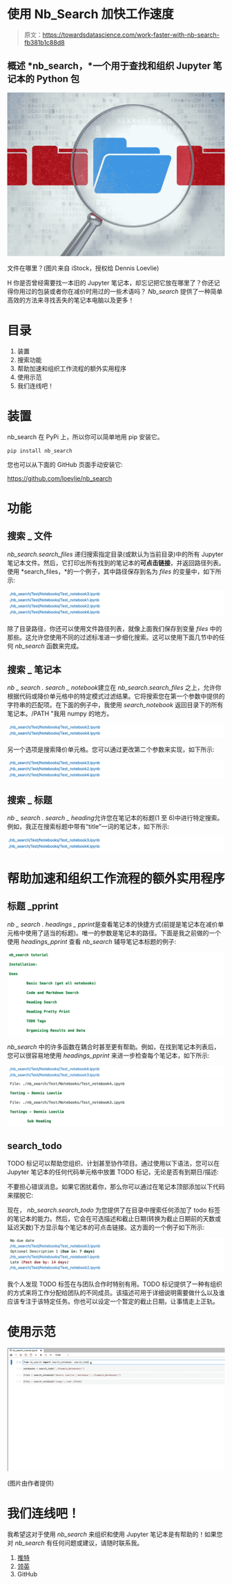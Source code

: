 # 使用 Nb_Search 加快工作速度

> 原文：<https://towardsdatascience.com/work-faster-with-nb-search-fb381b1c88d8>

## 概述 *nb_search，*一个用于查找和组织 Jupyter 笔记本的 Python 包

![](img/c6ad2997cbb747938e69513283358de1.png)

文件在哪里？(图片来自 iStock，授权给 Dennis Loevlie)

H 你是否曾经需要找一本旧的 Jupyter 笔记本，却忘记把它放在哪里了？你还记得你用过的包装或者你在减价时用过的一些术语吗？ *Nb_search* 提供了一种简单高效的方法来寻找丢失的笔记本电脑以及更多！

# 目录

1.  装置
2.  搜索功能
3.  帮助加速和组织工作流程的额外实用程序
4.  使用示范
5.  我们连线吧！

# 装置

nb_search 在 PyPi 上，所以你可以简单地用 pip 安装它。

```
pip install nb_search
```

您也可以从下面的 GitHub 页面手动安装它:

<https://github.com/loevlie/nb_search>  

# 功能

## 搜索 _ 文件

*nb_search.search_files* 递归搜索指定目录(或默认为当前目录)中的所有 Jupyter 笔记本文件。然后，它打印出所有找到的笔记本的**可点击链接**，并返回路径列表。使用 *search_files，*的一个例子，其中路径保存到名为 *files* 的变量中，如下所示:

![](img/fa2eb34b715897e08b901af9c46b2a8b.png)

除了目录路径，你还可以使用文件路径列表，就像上面我们保存到变量 *files* 中的那些。这允许您使用不同的过滤标准进一步细化搜索。这可以使用下面几节中的任何 *nb_search* 函数来完成。

## 搜索 _ 笔记本

*nb _ search . search _ notebook*建立在 *nb_search.search_files* 之上，允许你根据代码或降价单元格中的特定模式过滤结果。它将搜索您在第一个参数中提供的字符串的匹配项。在下面的例子中，我使用 *search_notebook* 返回目录下的所有笔记本。/PATH "我用 numpy 的地方。

![](img/ef52415391ed120edd22617c9a422c9a.png)

另一个选项是搜索降价单元格。您可以通过更改第二个参数来实现，如下所示:

![](img/69dcd371658a98a48e46f0d72503ca74.png)

## 搜索 _ 标题

*nb _ search . search _ heading*允许您在笔记本的标题(1 至 6)中进行特定搜索。例如，我正在搜索标题中带有“title”一词的笔记本，如下所示:

![](img/a2a6467707811fac1d180902d10ae0ce.png)

# 帮助加速和组织工作流程的额外实用程序

## 标题 _pprint

*nb _ search . headings _ pprint*是查看笔记本的快捷方式(前提是笔记本在减价单元格中使用了适当的标题)。唯一的参数是笔记本的路径。下面是我之前做的一个使用 *headings_pprint* 查看 *nb_search* 辅导笔记本标题的例子:

![](img/a4c4d55eefd024546b0f174c2da6eaa1.png)

*nb_search* 中的许多函数在耦合时甚至更有帮助。例如，在找到笔记本列表后，您可以很容易地使用 *headings_pprint* 来进一步检查每个笔记本，如下所示:

![](img/1ced12229c2743dc70d89e696427b7dc.png)![](img/3b026b9fa69a4e3eff7333f2b04c4c39.png)

## search_todo

TODO 标记可以帮助您组织、计划甚至协作项目。通过使用以下语法，您可以在 Jupyter 笔记本的任何代码单元格中放置 TODO 标记，无论是否有到期日/描述:

不要担心错误消息。如果它困扰着你，那么你可以通过在笔记本顶部添加以下代码来摆脱它:

现在， *nb_search.search_todo* 为您提供了在目录中搜索任何添加了 todo 标签的笔记本的能力。然后，它会在可选描述和截止日期(转换为截止日期前的天数或延迟天数)下方显示每个笔记本的可点击链接。这方面的一个例子如下所示:

![](img/6ae035a7d267255129a9dbf59e34e0f4.png)

我个人发现 TODO 标签在与团队合作时特别有用。TODO 标记提供了一种有组织的方式来将工作分配给团队的不同成员。该描述可用于详细说明需要做什么以及谁应该专注于该特定任务。你也可以设定一个暂定的截止日期，让事情走上正轨。

# 使用示范

![](img/c61baebeb8fb5205045c965cf95d8083.png)

(图片由作者提供)

# 我们连线吧！

我希望这对于使用 *nb_search* 来组织和使用 Jupyter 笔记本是有帮助的！如果您对 *nb_search* 有任何问题或建议，请随时联系我。

1.  [推特](https://twitter.com/DennisLoevlie)
2.  [领英](https://www.linkedin.com/in/dennisloevlie/)
3.  GitHub
